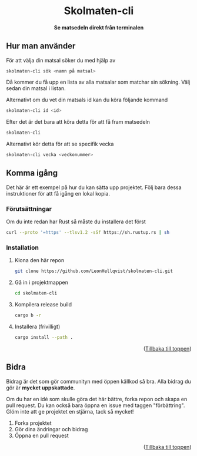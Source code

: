 <div id="top"></div>
<div align="center">

<h1 align="center">Skolmaten-cli</h1>

  <h4 align="center">
    Se matsedeln direkt från terminalen
  </h4>
</div>

<!-- KOMMA IGÅNG -->
## Hur man använder

För att välja din matsal söker du med hjälp av
```sh
skolmaten-cli sök <namn på matsal>
```
Då kommer du få upp en lista av alla matsalar som matchar sin sökning.
Välj sedan din matsal i listan.

Alternativt om du vet din matsals id kan du köra följande kommand
```sh
skolmaten-cli id <id>
```
Efter det är det bara att köra detta för att få fram matsedeln
```sh
skolmaten-cli
```
Alternativt kör detta för att se specifik vecka
```sh
skolmaten-cli vecka <veckonummer>
```


<!-- KOMMA IGÅNG -->
## Komma igång

Det här är ett exempel på hur du kan sätta upp projektet. Följ bara dessa instruktioner för att få igång en lokal kopia.

### Förutsättningar

Om du inte redan har Rust så måste du installera det först
```sh
curl --proto '=https' --tlsv1.2 -sSf https://sh.rustup.rs | sh
```

### Installation

1. Klona den här repon
   ```sh
   git clone https://github.com/LeonHellqvist/skolmaten-cli.git
   ```
2. Gå in i projektmappen
   ```sh
   cd skolmaten-cli
   ```
3. Kompilera release build
   ```sh
   cargo b -r
   ```
4. Installera (frivilligt)
   ```sh
   cargo install --path .
   ```

<p align="right">(<a href="#top">Tillbaka till toppen</a>)</p>


<!-- BIDRA -->
## Bidra

Bidrag är det som gör communityn med öppen källkod så bra. Alla bidrag du gör är **mycket uppskattade**.

Om du har en idé som skulle göra det här bättre, forka repon och skapa en pull request. Du kan också bara öppna en issue med taggen "förbättring".
Glöm inte att ge projektet en stjärna, tack så mycket!

1. Forka projektet
2. Gör dina ändringar och bidrag
3. Öppna en pull request

<p align="right">(<a href="#top">Tillbaka till toppen</a>)</p>
